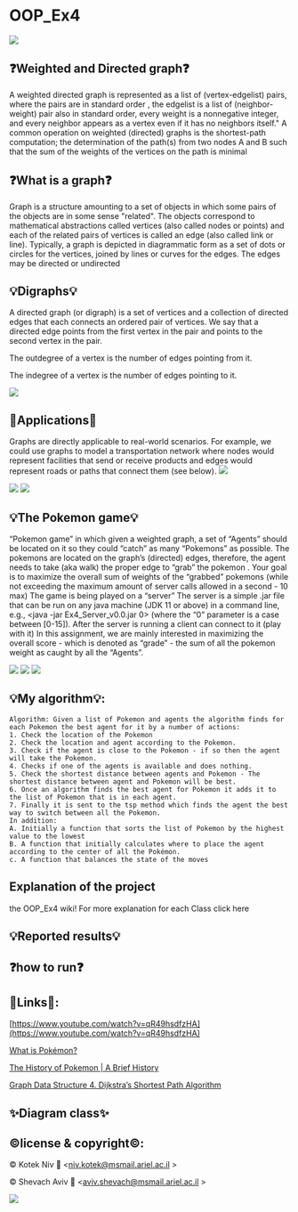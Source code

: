 # OOP_Ex4

![](https://camo.githubusercontent.com/b803cfcca0b874c6116fab9bbc05878b4ab7096770ea51b1a30a7bbc8e2de3f5/68747470733a2f2f7777772e617269656c2e61632e696c2f77702f736974652f77702d636f6e74656e742f75706c6f6164732f73697465732f332f323031382f30372f417269656c5f555f6c6f676f322e6a7067)

## ❓Weighted and Directed graph❓

A weighted directed graph is represented as a list of (vertex-edgelist) pairs, where the pairs are in standard order , the edgelist is a list of (neighbor-weight) pair also in standard order, every weight is a nonnegative integer, and every neighbor appears as a vertex even if it has no neighbors itself." A common operation on weighted (directed) graphs is the shortest-path computation; the determination of the path(s) from two nodes A and B such that the sum of the weights of the vertices on the path is minimal

## ❓What is a graph❓
Graph is a structure amounting to a set of objects in which some pairs of the objects are in some sense "related". The objects correspond to mathematical abstractions called vertices (also called nodes or points) and each of the related pairs of vertices is called an edge (also called link or line). Typically, a graph is depicted in diagrammatic form as a set of dots or circles for the vertices, joined by lines or curves for the edges. The edges may be directed or undirected

## 💡Digraphs💡
A directed graph (or digraph) is a set of vertices and a collection of directed edges that each connects an ordered pair of vertices. We say that a directed edge points from the first vertex in the pair and points to the second vertex in the pair.

The outdegree of a vertex is the number of edges pointing from it.

The indegree of a vertex is the number of edges pointing to it.

![](https://user-images.githubusercontent.com/6517308/71645678-802cd500-2ca1-11ea-96fb-11a71fd95191.jpg)

## 🔎Applications🔎
Graphs are directly applicable to real-world scenarios. For example, we could use graphs to model a transportation network where nodes would represent facilities that send or receive products and edges would represent roads or paths that connect them (see below).
![](https://camo.githubusercontent.com/ec0724a977b3aa31374644f12f6b70e99c8a7fd4ce99e7429a41c652d1ad82be/68747470733a2f2f7777772e66726565636f646563616d702e6f72672f6e6577732f636f6e74656e742f696d616765732f323032302f30362f696d6167652d3132312e706e67)


![](https://upload.wikimedia.org/wikipedia/commons/thumb/9/98/International_Pok%C3%A9mon_logo.svg/640px-International_Pok%C3%A9mon_logo.svg.png)
![](https://www.animatedimages.org/data/media/1446/animated-pokemon-image-0076.gif)
## 💡The Pokemon game💡
 “Pokemon game” in which given a weighted graph,  a set of “Agents” should be located on it so they could “catch” as many “Pokemons” as possible. The pokemons are located on the graph’s (directed) edges, therefore, the agent needs to take (aka walk)  the proper edge to “grab” the pokemon .
Your goal is to maximize the overall sum of weights of the “grabbed” pokemons (while not exceeding the maximum amount of server calls allowed in a second - 10 max)
The game is being played on a “server” 
The server is a simple .jar file that can be run on any java machine (JDK 11 or above) in a command line, e.g.,  <java -jar Ex4_Server_v0.0.jar 0>  (where the “0” parameter is a case between [0-15]).
After the server is running a client can connect to it (play with it) 
In this assignment, we are mainly interested in maximizing the overall score - which is denoted as “grade” - the sum of all the pokemon weight as caught by all the “Agents”.


![](https://www.animatedimages.org/data/media/1446/animated-pokemon-image-0007.gif)
![](https://www.animatedimages.org/data/media/1446/animated-pokemon-image-0089.gif)
![](https://www.animatedimages.org/data/media/1446/animated-pokemon-image-0016.gif)



## 💡My algorithm💡:
    Algorithm: Given a list of Pokemon and agents the algorithm finds for each Pokemon the best agent for it by a number of actions:
    1. Check the location of the Pokemon
    2. Check the location and agent according to the Pokemon.
    3. Check if the agent is close to the Pokemon - if so then the agent will take the Pokemon.
    4. Checks if one of the agents is available and does nothing.
    5. Check the shortest distance between agents and Pokemon - The shortest distance between agent and Pokemon will be best.
    6. Once an algorithm finds the best agent for Pokemon it adds it to the list of Pokemon that is in each agent.
    7. Finally it is sent to the tsp method which finds the agent the best way to switch between all the Pokemon.
    In addition:
    A. Initially a function that sorts the list of Pokemon by the highest value to the lowest
    B. A function that initially calculates where to place the agent according to the center of all the Pokémon.
    c. A function that balances the state of the moves

## Explanation of the project

the OOP_Ex4 wiki! For more explanation for each Class click here

## 💡Reported results💡



## ❓how to run❓





## 🔗Links🔗:
[https://www.youtube.com/watch?v=qR49hsdfzHA](https://www.youtube.com/watch?v=qR49hsdfzHA)

[What is Pokémon?](https://www.youtube.com/watch?v=eIJLjYf6B7M)

[The History of Pokemon | A Brief History](https://www.youtube.com/watch?v=Offw-N3PkoA)

[Graph Data Structure 4. Dijkstra’s Shortest Path Algorithm](https://www.youtube.com/watch?v=pVfj6mxhdMw)


## ✨Diagram class✨

## ©️license & copyright©️:

© Kotek Niv 📧 <niv.kotek@msmail.ariel.ac.il >

© Shevach Aviv 📧 <aviv.shevach@msmail.ariel.ac.il >


![](https://images1.calcalist.co.il/PicServer3/2016/07/11/620912/1-lm.jpg)
